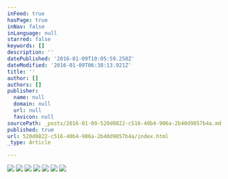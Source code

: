 ```yaml
---
inFeed: true
hasPage: true
inNav: false
inLanguage: null
starred: false
keywords: []
description: ''
datePublished: '2016-01-09T10:05:59.258Z'
dateModified: '2016-01-09T06:38:13.921Z'
title: ''
author: []
authors: []
publisher:
  name: null
  domain: null
  url: null
  favicon: null
sourcePath: _posts/2016-01-09-520d0822-c516-40b4-906a-2b40d9057b4a.md
published: true
url: 520d0822-c516-40b4-906a-2b40d9057b4a/index.html
_type: Article

---
```

![](https://the-grid-user-content.s3-us-west-2.amazonaws.com/82611a7f-09fd-4c64-aae6-27065941b32e.jpg)
![](https://the-grid-user-content.s3-us-west-2.amazonaws.com/ce897df8-b418-4a63-954e-407d2cceae19.jpg)
![](https://the-grid-user-content.s3-us-west-2.amazonaws.com/541c507f-a8f9-41f0-ad3d-fdc16080cc8f.jpg)
![](https://the-grid-user-content.s3-us-west-2.amazonaws.com/2452763d-7ddd-4625-ac04-05e7e97949fd.jpg)
![](https://the-grid-user-content.s3-us-west-2.amazonaws.com/fc844a28-61c8-4606-96b7-8c2c1ecd1b6f.jpg)
![](https://the-grid-user-content.s3-us-west-2.amazonaws.com/86ed9fad-8784-4199-934b-1baea19be5ac.jpg)
![](https://the-grid-user-content.s3-us-west-2.amazonaws.com/616453c9-7009-4d20-a200-a2891fc39584.jpg)